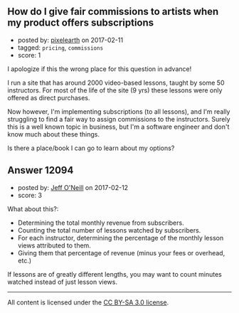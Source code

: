 ## How do I give fair commissions to artists when my product offers subscriptions

- posted by: [pixelearth](https://stackexchange.com/users/129602/pixelearth) on 2017-02-11
- tagged: `pricing`, `commissions`
- score: 1

I apologize if this the wrong place for this question in advance!

I run a site that has around 2000 video-based lessons, taught by some 50 instructors. For most of the life of the site (9 yrs) these lessons were only offered as direct purchases. 

Now however, I'm implementing subscriptions (to all lessons), and I'm really struggling to find a fair way to assign commissions to the instructors. Surely this is a well known topic in business, but I'm a software engineer and don't know much about these things.

Is there a place/book I can go to learn about my options?




## Answer 12094

- posted by: [Jeff O'Neill](https://stackexchange.com/users/46273/jeff-o-neill) on 2017-02-12
- score: 3

What about this?:

 - Determining the total monthly revenue from subscribers.
 - Counting the total number of lessons watched by subscribers.
 - For each instructor, determining the percentage of the monthly lesson views attributed to them.
 - Giving them that percentage of revenue (minus your fees or overhead, etc.)

If lessons are of greatly different lengths, you may want to count minutes watched instead of just lesson views.




---

All content is licensed under the [CC BY-SA 3.0 license](https://creativecommons.org/licenses/by-sa/3.0/).
